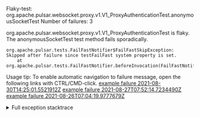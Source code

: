        
Flaky-test: org.apache.pulsar.websocket.proxy.v1.V1_ProxyAuthenticationTest.anonymousSocketTest
Number of failures: 3

org.apache.pulsar.websocket.proxy.v1.V1_ProxyAuthenticationTest is flaky. The anonymousSocketTest test method fails sporadically.

```
org.apache.pulsar.tests.FailFastNotifier$FailFastSkipException: Skipped after failure since testFailFast system property is set.
	at org.apache.pulsar.tests.FailFastNotifier.beforeInvocation(FailFastNotifier.java:88)

```

Usage tip: To enable automatic navigation to failure message, open the following links with CTRL/CMD-click.
[example failure 2021-08-30T14:25:01.5521912Z](https://github.com/apache/pulsar/runs/3462661639?check_suite_focus=true#step:9:603)
[example failure 2021-08-27T07:52:14.7234490Z](https://github.com/apache/pulsar/runs/3440855061?check_suite_focus=true#step:9:616)
[example failure 2021-08-26T07:04:19.9777679Z](https://github.com/apache/pulsar/runs/3429892062?check_suite_focus=true#step:9:576)


<details>
<summary>Full exception stacktrace</summary>
<code><pre>
org.apache.pulsar.tests.FailFastNotifier$FailFastSkipException: Skipped after failure since testFailFast system property is set.
	at org.apache.pulsar.tests.FailFastNotifier.beforeInvocation(FailFastNotifier.java:88)

</pre></code>
</details>

